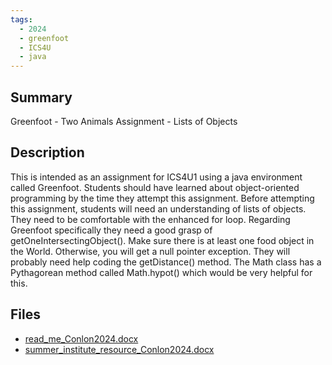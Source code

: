 ```yaml
---
tags:
  - 2024
  - greenfoot
  - ICS4U
  - java
---
```


## Summary

Greenfoot - Two Animals Assignment - Lists of Objects

## Description

This is intended as an assignment for ICS4U1 using a java environment called Greenfoot. Students should have learned about object-oriented programming by the time they attempt this assignment. Before attempting this assignment, students will need an understanding of lists of objects. They need to be comfortable with the enhanced for loop. Regarding Greenfoot specifically they need a good grasp of getOneIntersectingObject(). Make sure there is at least one food object in the World. Otherwise, you will get a null pointer exception. They will probably need help coding the getDistance() method. The Math class has a Pythagorean method called Math.hypot() which would be very helpful for this.

## Files

*   [read\_me\_Conlon2024.docx](https://www.russellgordon.ca/acse/cemc-cse-resources/resources/Peter_Conlon/read_me_Conlon2024.docx)
*   [summer\_institute\_resource\_Conlon2024.docx](https://www.russellgordon.ca/acse/cemc-cse-resources/resources/Peter_Conlon/summer_institute_resource_Conlon2024.docx)
